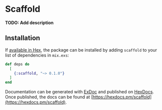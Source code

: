 # Scaffold

**TODO: Add description**

## Installation

If [available in Hex](https://hex.pm/docs/publish), the package can be installed
by adding `scaffold` to your list of dependencies in `mix.exs`:

```elixir
def deps do
  [
    {:scaffold, "~> 0.1.0"}
  ]
end
```

Documentation can be generated with [ExDoc](https://github.com/elixir-lang/ex_doc)
and published on [HexDocs](https://hexdocs.pm). Once published, the docs can
be found at [https://hexdocs.pm/scaffold](https://hexdocs.pm/scaffold).

